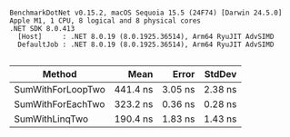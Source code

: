 ```

BenchmarkDotNet v0.15.2, macOS Sequoia 15.5 (24F74) [Darwin 24.5.0]
Apple M1, 1 CPU, 8 logical and 8 physical cores
.NET SDK 8.0.413
  [Host]     : .NET 8.0.19 (8.0.1925.36514), Arm64 RyuJIT AdvSIMD
  DefaultJob : .NET 8.0.19 (8.0.1925.36514), Arm64 RyuJIT AdvSIMD


```
| Method            | Mean     | Error   | StdDev  |
|------------------ |---------:|--------:|--------:|
| SumWithForLoopTwo | 441.4 ns | 3.05 ns | 2.38 ns |
| SumWithForEachTwo | 323.2 ns | 0.36 ns | 0.28 ns |
| SumWithLinqTwo    | 190.4 ns | 1.83 ns | 1.43 ns |

